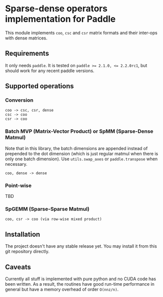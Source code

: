 # Sparse-dense operators implementation for Paddle
This module implements `coo`, `csc` and `csr` matrix formats and their inter-ops with dense matrices.

## Requirements
It only needs `paddle`. It is tested on `paddle >= 2.1.0, <= 2.2.0rc1`, but should work for any recent paddle versions.

## Supported operations

### Conversion
```plain
coo -> csc, csr, dense
csc -> coo
csr -> coo
```

### Batch MVP (Matrix-Vector Product) or SpMM (Sparse-Dense Matmul)
Note that in this library, the batch dimensions are appended instead of prepended to the dot dimension (which is just regular matmul when there is only one batch dimension). Use `utils.swap_axes` or `paddle.transpose` when necessary.
```plain
coo, dense -> dense
```

### Point-wise
TBD

### SpGEMM (Sparse-Sparse Matmul)
```plain
coo, csr -> coo (via row-wise mixed product)
```

## Installation
The project doesn't have any stable release yet. You may install it from this git repository directly.

## Caveats
Currently all stuff is implemented with pure python and no CUDA code has been written. As a result, the routines have good run-time performance in general but have a memory overhead of order `O(nnz/n)`.
